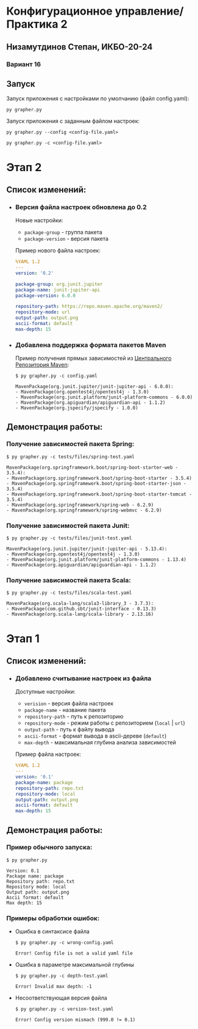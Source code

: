 # Конфигурационное управление/Практика 2
## Низамутдинов Степан, ИКБО-20-24
### Вариант 16

## Запуск
Запуск приложения с настройками по умолчанию (файл config.yaml):
```
py grapher.py
```

Запуск приложения с заданным файлом настроек:
```
py grapher.py --config <config-file.yaml>
```

```
py grapher.py -c <config-file.yaml>
```

# Этап 2
## Список изменений:
* ### Версия файла настроек обновлена до 0.2
    
    Новые настройки:
    * `package-group` - группа пакета
    * `package-version` - версия пакета

    Пример нового файла настроек:
    ```yaml
    %YAML 1.2
    ---
    version: '0.2'

    package-group: org.junit.jupiter
    package-name: junit-jupiter-api
    package-version: 6.0.0

    repository-path: https://repo.maven.apache.org/maven2/
    repository-mode: url
    output-path: output.png
    ascii-format: default
    max-depth: 15
    ```
* ### Добавлена поддержка формата пакетов Maven
    Пример получения прямых зависимостей из [Центрального Репозитория Maven](https://repo.maven.apache.org/maven2/):
    ```console
    $ py grapher.py -c config.yaml
    ```

    ```
    MavenPackage(org.junit.jupiter/junit-jupiter-api - 6.0.0):
    - MavenPackage(org.opentest4j/opentest4j - 1.3.0)
    - MavenPackage(org.junit.platform/junit-platform-commons - 6.0.0)
    - MavenPackage(org.apiguardian/apiguardian-api - 1.1.2)
    - MavenPackage(org.jspecify/jspecify - 1.0.0)
    ```
## Демонстрация работы:
### Получение зависимостей пакета Spring:

```console
$ py grapher.py -c tests/files/spring-test.yaml
```

```
MavenPackage(org.springframework.boot/spring-boot-starter-web - 3.5.4):
- MavenPackage(org.springframework.boot/spring-boot-starter - 3.5.4)
- MavenPackage(org.springframework.boot/spring-boot-starter-json - 3.5.4)
- MavenPackage(org.springframework.boot/spring-boot-starter-tomcat - 3.5.4)
- MavenPackage(org.springframework/spring-web - 6.2.9)
- MavenPackage(org.springframework/spring-webmvc - 6.2.9)
```

### Получение зависимостей пакета Junit:

```console
$ py grapher.py -c tests/files/junit-test.yaml
```

```
MavenPackage(org.junit.jupiter/junit-jupiter-api - 5.13.4):
- MavenPackage(org.opentest4j/opentest4j - 1.3.0)
- MavenPackage(org.junit.platform/junit-platform-commons - 1.13.4)
- MavenPackage(org.apiguardian/apiguardian-api - 1.1.2)
```

### Получение зависимостей пакета Scala:

```console
$ py grapher.py -c tests/files/scala-test.yaml
```

```
MavenPackage(org.scala-lang/scala3-library_3 - 3.7.3):
- MavenPackage(com.github.sbt/junit-interface - 0.13.3)
- MavenPackage(org.scala-lang/scala-library - 2.13.16)
```

# Этап 1
## Список изменений:
* ### Добавлено считывание настроек из файла
    
    Доступные настройки:
    * `verision` - версия файла настроек
    * `package-name` - название пакета
    * `repository-path` - путь к репозиторию
    * `repository-mode` - режим работы с репозиторием (`local` | `url`)
    * `output-path` - путь к файлу вывода
    * `ascii-format` - формат вывода в ascii-дереве (`default`)
    * `max-depth` - максимальная глубина анализа зависимостей
    
    Пример файла настроек:
    ```yaml
    %YAML 1.2
    ---
    version: '0.1'
    package-name: package
    repository-path: repo.txt
    repository-mode: local
    output-path: output.png
    ascii-format: default
    max-depth: 15
    ```

## Демонстрация работы:
### Пример обычного запуска:
```console
$ py grapher.py
```
```
Version: 0.1
Package name: package
Repository path: repo.txt
Repository mode: local
Output path: output.png
Ascii format: default
Max depth: 15
```

### Примеры обработки ошибок:
* Ошибка в синтаксисе файла
    ```console
    $ py grapher.py -c wrong-config.yaml
    ```
    ```
    Error! Config file is not a valid yaml file
    ```

* Ошибка в параметре максимальной глубины

    ```console
    $ py grapher.py -c depth-test.yaml
    ```
    ```
    Error! Invalid max depth: -1
    ```

* Несоответствующая версия файла

    ```console
    $ py grapher.py -c version-test.yaml
    ```
    ```
    Error! Config version mismach (999.0 != 0.1)
    ```
